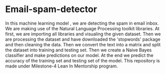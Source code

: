 # Email-spam-detector
In this machine learning model , we are detecting the spam in email inbox. We are making use of the Natural Language Processing toolkit libraries.
At first, we are importing all libraries and visualing the given dataset. Then we are processing the dataset and have downloaded the 'stopwords' package and then cleaning the data.
Then we convert the text into a matrix and split the dataset into training and testing set. Then we create a Naive Bayes classifier and make predictions on our model.
At the end we predict the accuracy of the training set and testing set of the model. This repository is made under Milestone-4 Lean In Mentorship program.
